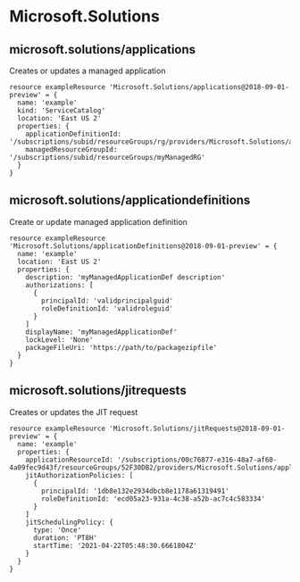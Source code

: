 # Microsoft.Solutions

## microsoft.solutions/applications

Creates or updates a managed application
```bicep
resource exampleResource 'Microsoft.Solutions/applications@2018-09-01-preview' = {
  name: 'example'
  kind: 'ServiceCatalog'
  location: 'East US 2'
  properties: {
    applicationDefinitionId: '/subscriptions/subid/resourceGroups/rg/providers/Microsoft.Solutions/applicationDefinitions/myAppDef'
    managedResourceGroupId: '/subscriptions/subid/resourceGroups/myManagedRG'
  }
}
```

## microsoft.solutions/applicationdefinitions

Create or update managed application definition
```bicep
resource exampleResource 'Microsoft.Solutions/applicationDefinitions@2018-09-01-preview' = {
  name: 'example'
  location: 'East US 2'
  properties: {
    description: 'myManagedApplicationDef description'
    authorizations: [
      {
        principalId: 'validprincipalguid'
        roleDefinitionId: 'validroleguid'
      }
    ]
    displayName: 'myManagedApplicationDef'
    lockLevel: 'None'
    packageFileUri: 'https://path/to/packagezipfile'
  }
}
```

## microsoft.solutions/jitrequests

Creates or updates the JIT request
```bicep
resource exampleResource 'Microsoft.Solutions/jitRequests@2018-09-01-preview' = {
  name: 'example'
  properties: {
    applicationResourceId: '/subscriptions/00c76877-e316-48a7-af60-4a09fec9d43f/resourceGroups/52F30DB2/providers/Microsoft.Solutions/applications/7E193158'
    jitAuthorizationPolicies: [
      {
        principalId: '1db8e132e2934dbcb8e1178a61319491'
        roleDefinitionId: 'ecd05a23-931a-4c38-a52b-ac7c4c583334'
      }
    ]
    jitSchedulingPolicy: {
      type: 'Once'
      duration: 'PT8H'
      startTime: '2021-04-22T05:48:30.6661804Z'
    }
  }
}
```
